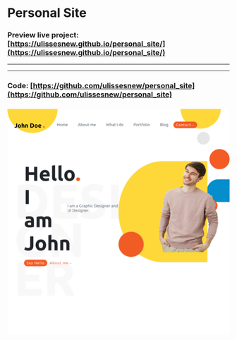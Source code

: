 
# Personal Site 


### Preview live project:  [https://ulissesnew.github.io/personal_site/](https://ulissesnew.github.io/personal_site/)

---
---


### Code:  [https://github.com/ulissesnew/personal_site](https://github.com/ulissesnew/personal_site)

### 
![Personal site](./public/personal-site.png)

